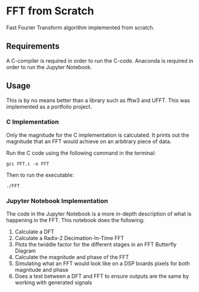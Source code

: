# FFT from Scratch 
Fast Fourier Transform algorithm implemented from scratch. 

## Requirements 
A C-compiler is required in order to run the C-code.
Anaconda is required in order to run the Jupyter Notebook.

## Usage
This is by no means better than a library such as fftw3 and UFFT. This was implemented as a portfolio project.

### C Implementation
Only the magnitude for the C implementation is calculated. It prints out the magnitude that an FFT would achieve on an arbitrary piece of data.

Run the C code using the following command in the terminal:

    gcc FFT.c -o FFT

Then to run the executable:

    ./FFT

### Jupyter Notebook Implementation 

The code in the Jupyter Notebook is a more in-depth description of what is happening in the FFT. 
This notebook does the following:

1. Calculate a DFT
2. Calculate a Radix-2 Decimation-In-Time FFT
3. Plots the twiddle factor for the different stages in an FFT Butterfly Diagram
4. Calculate the magnitude and phase of the FFT
5. Simulating what an FFT would look like on a DSP boards pixels for both magnitude and phase
6. Does a test between a DFT and FFT to ensure outputs are the same by working with generated signals